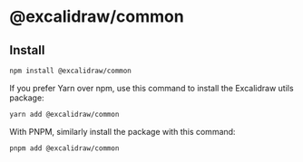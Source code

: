 # @excalidraw/common

## Install

```bash
npm install @excalidraw/common
```

If you prefer Yarn over npm, use this command to install the Excalidraw utils package:

```bash
yarn add @excalidraw/common
```

With PNPM, similarly install the package with this command:

```bash
pnpm add @excalidraw/common
```

